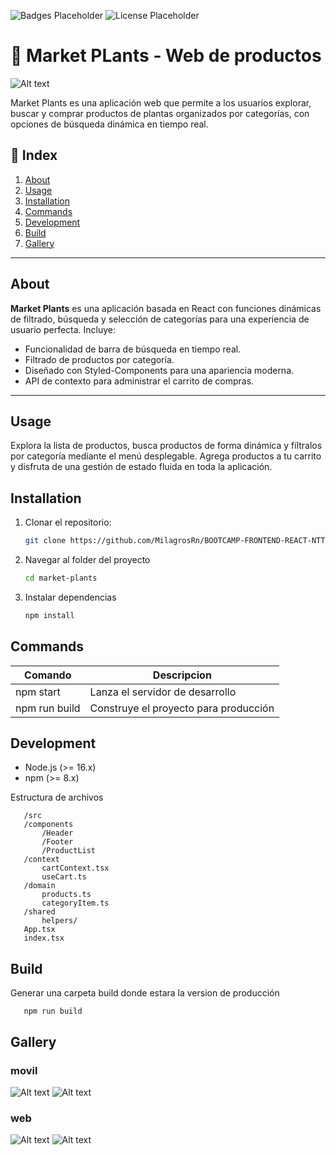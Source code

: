 ![Badges Placeholder](https://img.shields.io/badge/version-1.0.0-green) ![License Placeholder](https://img.shields.io/badge/license-MIT-blue)

# 🌱 Market PLants - Web de productos

![Alt text](image-3.png)

Market Plants es una aplicación web que permite a los usuarios explorar, buscar y comprar productos de plantas organizados por categorías, con opciones de búsqueda dinámica en tiempo real.

## 📒 Index

1. [About](#about)
2. [Usage](#usage)
3. [Installation](#installation)
4. [Commands](#commands)
5. [Development](#development)
6. [Build](#build)
7. [Gallery](#gallery)

---

## About

**Market Plants** es una aplicación basada en React con funciones dinámicas de filtrado, búsqueda y selección de categorías para una experiencia de usuario perfecta. Incluye:

- Funcionalidad de barra de búsqueda en tiempo real.
- Filtrado de productos por categoría.
- Diseñado con Styled-Components para una apariencia moderna.
- API de contexto para administrar el carrito de compras.

---

## Usage

Explora la lista de productos, busca productos de forma dinámica y fíltralos por categoría mediante el menú desplegable. Agrega productos a tu carrito y disfruta de una gestión de estado fluida en toda la aplicación.

## Installation

1. Clonar el repositorio:
   ```bash
   git clone https://github.com/MilagrosRn/BOOTCAMP-FRONTEND-REACT-NTT.git
   ```
2. Navegar al folder del proyecto
   ```bash
   cd market-plants
   ```
3. Instalar dependencias
   ```bash
   npm install
   ```

## Commands

| Comando       | Descripcion                           |
| ------------- | ------------------------------------- |
| npm start     | Lanza el servidor de desarrollo       |
| npm run build | Construye el proyecto para producción |

## Development

- Node.js (>= 16.x)
- npm (>= 8.x)

Estructura de archivos

```
   /src
   /components
       /Header
       /Footer
       /ProductList
   /context
       cartContext.tsx
       useCart.ts
   /domain
       products.ts
       categoryItem.ts
   /shared
       helpers/
   App.tsx
   index.tsx
```

## Build

Generar una carpeta build donde estara la version de producción
```
   npm run build
```

## Gallery

### movil

![Alt text](image.png)
![Alt text](image-1.png)

### web

![Alt text](image-9.png)
![Alt text](image-2.png)

